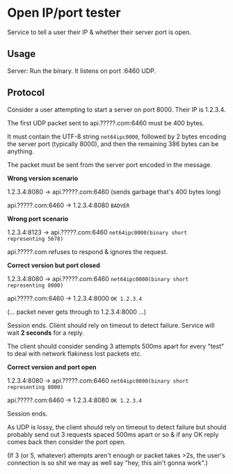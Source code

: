 # Open IP/port tester

Service to tell a user their IP & whether their server port is open.

## Usage

Server: Run the binary. It listens on port :6460 UDP.

## Protocol

Consider a user attempting to start a server on port 8000. Their IP is 1.2.3.4.

The first UDP packet sent to api.?????.com:6460 must be 400 bytes.

It must contain the UTF-8 string `net64ipc0000`, followed by 2 bytes encoding the server port (typically 8000), and then the remaining 386 bytes can be anything.

The packet must be sent from the server port encoded in the message.

**Wrong version scenario**

1.2.3.4:8080 -> api.?????.com:6460   (sends garbage that's 400 bytes long)

api.?????.com:6460 -> 1.2.3.4:8080   `BADVER`

**Wrong port scenario**

1.2.3.4:8123 -> api.?????.com:6460   `net64ipc0000(binary short representing 5678)`

api.?????.com refuses to respond & ignores the request.

**Correct version but port closed**

1.2.3.4:8080 -> api.?????.com:6460    `net64ipc0000(binary short representing 8000)`

api.?????.com:6460 -> 1.2.3.4:8000    `OK 1.2.3.4`

(... packet never gets through to 1.2.3.4:8000 ...)

Session ends. Client should rely on timeout to detect failure. Service will wait **2 seconds** for a reply.

The client should consider sending 3 attempts 500ms apart for every "test" to deal with network flakiness lost packets etc.

**Correct version and port open**

1.2.3.4:8080 -> api.?????.com:6460    `net64ipc0000(binary short representing 8000)`

api.?????.com:6460 -> 1.2.3.4:8080    `OK 1.2.3.4`

Session ends.

As UDP is lossy, the client should rely on timeout to detect failure but should probably send out 3 requests spaced 500ms apart or so & if any OK reply comes back then consider the port open.

(If 3 (or 5, whatever) attempts aren't enough or packet takes >2s, the user's connection is so shit we may as well say "hey, this ain't gonna work".)

